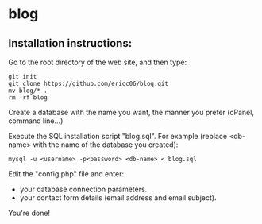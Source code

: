 # blog

Installation instructions:
---

Go to the root directory of the web site, and then type:

```
git init
git clone https://github.com/ericc06/blog.git
mv blog/* .
rm -rf blog
```


Create a database with the name you want, the manner you prefer (cPanel, command line...)



Execute the SQL installation script "blog.sql". For example (replace \<db-name> with the name of the database you created):


```
mysql -u <username> -p<password> <db-name> < blog.sql
```



Edit the "config.php" file and enter:

- your database connection parameters.
- your contact form details (email address and email subject).



You're done!

